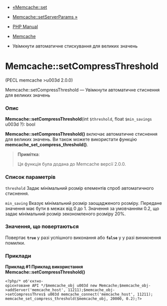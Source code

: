 - [«Memcache::set](memcache.set.md)
- [Memcache::setServerParams »](memcache.setserverparams.md)

- [PHP Manual](index.md)
- [Memcache](class.memcache.md)
- Увімкнути автоматичне стискування для великих значень

# Memcache::setCompressThreshold

(PECL memcache \>u003d 2.0.0)

Memcache::setCompressThreshold — Увімкнути автоматичне стиснення для
великих значень

### Опис

**Memcache::setCompressThreshold**(int `$threshold`, float
`$min_savings` u003d ?): bool

**Memcache::setCompressThreshold()** включає автоматичне стиснення для
великих значень. Ви також можете використати функцію
**memcache_set_compress_threshold()**.

> **Примітка**:
>
> Ця функція була додана до Memcache версії 2.0.0.

### Список параметрів

`threshold`
Задає мінімальний розмір елементів спроб автоматичного стиснення.

`min_saving`
Вказує мінімальний розмір заощадженого розміру. Передане значення
має бути в межах від 0 до 1. Значення за умовчанням 0.2, що задає
мінімальний розмір зекономленого розміру 20%.

### Значення, що повертаються

Повертає **`true`** у разі успішного виконання або **`false`** у
у разі виникнення помилки.

### Приклади

**Приклад #1 Приклад використання **Memcache::setCompressThreshold()****

`<?php/* об'єктно-орієнтоване API */$memcache_obj u003d new Memcache;$memcache_obj->addServer('memcache_host', 11211);$memcache_obj->setCompressThres$ u003d memcache_connect('memcache_host', 11211); memcache_set_compress_threshold($memcache_obj, 20000, 0.2);?> `
